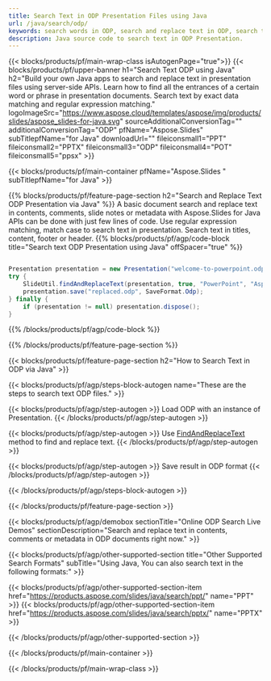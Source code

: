 ```yaml
---
title: Search Text in ODP Presentation Files using Java
url: /java/search/odp/
keywords: search words in ODP, search and replace text in ODP, search text ODP Presentation
description: Java source code to search text in ODP Presentation.
---
```


{{< blocks/products/pf/main-wrap-class isAutogenPage="true">}}
{{< blocks/products/pf/upper-banner h1="Search Text ODP using Java" h2="Build your own Java apps to search and replace text in presentation files using server-side APIs. Learn how to find all the entrances of a certain word or phrase in presentation documents. Search text by exact data matching and regular expression matching." logoImageSrc="https://www.aspose.cloud/templates/aspose/img/products/slides/aspose_slides-for-java.svg" sourceAdditionalConversionTag="" additionalConversionTag="ODP" pfName="Aspose.Slides" subTitlepfName="for Java" downloadUrl="" fileiconsmall1="PPT" fileiconsmall2="PPTX" fileiconsmall3="ODP" fileiconsmall4="POT" fileiconsmall5="ppsx" >}}

{{< blocks/products/pf/main-container pfName="Aspose.Slides " subTitlepfName="for Java" >}}

{{% blocks/products/pf/feature-page-section  h2="Search and Replace Text ODP Presentation via Java" %}}
A basic document search and replace text in contents, comments, slide notes or metadata with Aspose.Slides for Java APIs can be done with just few lines of code. Use regular expression matching, match case to search text in presentation. Search text in titles, content, footer or header.
{{% blocks/products/pf/agp/code-block title="Search text ODP Presentation using Java" offSpacer="true" %}}

```java

Presentation presentation = new Presentation("welcome-to-powerpoint.odp");
try {
    SlideUtil.findAndReplaceText(presentation, true, "PowerPoint", "Aspose.Slides", null);
    presentation.save("replaced.odp", SaveFormat.Odp);
} finally {
    if (presentation != null) presentation.dispose();
}
```

{{% /blocks/products/pf/agp/code-block %}}

{{% /blocks/products/pf/feature-page-section %}}

{{< blocks/products/pf/feature-page-section  h2="How to Search Text in ODP via Java" >}}

{{< blocks/products/pf/agp/steps-block-autogen name="These are the steps to search text ODP files." >}}

{{< blocks/products/pf/agp/step-autogen >}}
Load ODP with an instance of Presentation.
{{< /blocks/products/pf/agp/step-autogen >}}

{{< blocks/products/pf/agp/step-autogen >}}
Use [FindAndReplaceText](https://reference.aspose.com/slides/java/com.aspose.slides/slideutil/#findAndReplaceText-com.aspose.slides.IPresentation-boolean-java.lang.String-java.lang.String-) method to find and replace text.
{{< /blocks/products/pf/agp/step-autogen >}}

{{< blocks/products/pf/agp/step-autogen >}}
Save result in ODP format
{{< /blocks/products/pf/agp/step-autogen >}}

{{< /blocks/products/pf/agp/steps-block-autogen >}}

{{< /blocks/products/pf/feature-page-section >}}

{{< blocks/products/pf/agp/demobox sectionTitle="Online ODP Search Live Demos" sectionDescription="Search and replace text in contents, comments or metadata in ODP documents right now." >}}

{{< blocks/products/pf/agp/other-supported-section title="Other Supported Search Formats" subTitle="Using Java, You can also search text in the following formats:" >}}

{{< blocks/products/pf/agp/other-supported-section-item href="https://products.aspose.com/slides/java/search/ppt/" name="PPT" >}}
{{< blocks/products/pf/agp/other-supported-section-item href="https://products.aspose.com/slides/java/search/pptx/" name="PPTX" >}}


{{< /blocks/products/pf/agp/other-supported-section >}}

{{< /blocks/products/pf/main-container >}}
    
{{< /blocks/products/pf/main-wrap-class >}}